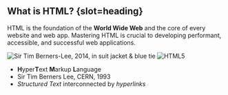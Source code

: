 ## What is HTML? {slot=heading}

HTML is the foundation of the **World Wide Web** and the core of every website 
and web app. Mastering HTML is crucial to developing performant, accessible, and 
successful web applications.

![Sir Tim Berners-Lee, 2014, in suit jacket & blue tie](sir-tim.jpg)
![HTML5](html5.svg)

- **H**yper**T**ext **M**arkup **L**anguage
- Sir Tim Berners Lee, CERN, 1993
- *Structured Text* interconnected by *hyperlinks*
